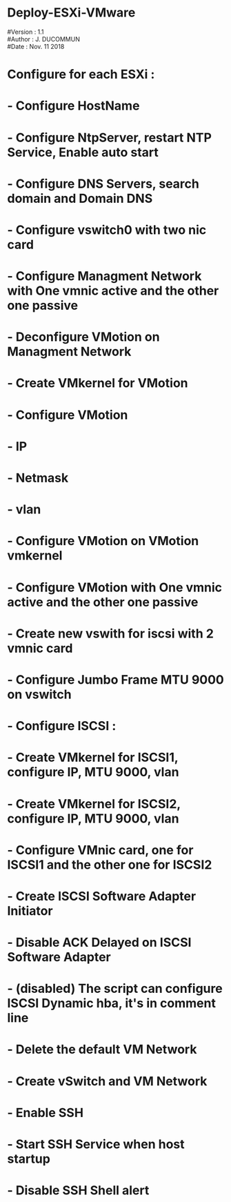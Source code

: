 # Deploy-ESXi-VMware
#Version : 1.1																																				  																 
#Author : J. DUCOMMUN																																	       
#Date : Nov. 11 2018																																	           
#   Configure for each ESXi :																									 			  				   
#    - Configure HostName																																	   	
#    - Configure NtpServer, restart NTP Service, Enable auto start																										 			  				   
#    - Configure DNS Servers, search domain and Domain DNS																							          		           
#    - Configure vswitch0 with two nic card
#    - Configure Managment Network with One vmnic active and the other one passive																													                   
#    - Deconfigure VMotion on Managment Network																							               
#    - Create VMkernel for VMotion	
#    - Configure VMotion		
#    		- IP
#    		- Netmask
#    		- vlan
#    - Configure VMotion on VMotion vmkernel
#    - Configure VMotion with One vmnic active and the other one passive
#    - Create new vswith for iscsi with 2 vmnic card
#    - Configure Jumbo Frame MTU 9000 on vswitch
#    - Configure ISCSI :
#    		- Create VMkernel for ISCSI1, configure IP, MTU 9000, vlan
#    		- Create VMkernel for ISCSI2, configure IP, MTU 9000, vlan
#    		- Configure VMnic card, one for ISCSI1 and the other one for ISCSI2																				       
#    - Create ISCSI Software Adapter Initiator
#    - Disable ACK Delayed on ISCSI Software Adapter
#    - (disabled) The script can configure ISCSI Dynamic hba, it's in comment line
#    - Delete the default VM Network
#    - Create vSwitch and VM Network
#    - Enable SSH
#    - Start SSH Service when host startup
#    - Disable SSH Shell alert	
